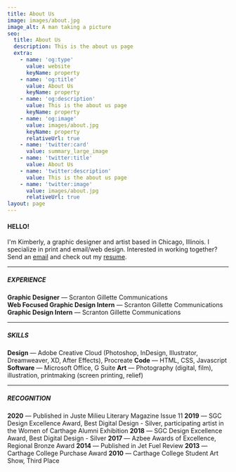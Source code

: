 ```yaml
---
title: About Us
image: images/about.jpg
image_alt: A man taking a picture
seo:
  title: About Us
  description: This is the about us page
  extra:
    - name: 'og:type'
      value: website
      keyName: property
    - name: 'og:title'
      value: About Us
      keyName: property
    - name: 'og:description'
      value: This is the about us page
      keyName: property
    - name: 'og:image'
      value: images/about.jpg
      keyName: property
      relativeUrl: true
    - name: 'twitter:card'
      value: summary_large_image
    - name: 'twitter:title'
      value: About Us
    - name: 'twitter:description'
      value: This is the about us page
    - name: 'twitter:image'
      value: images/about.jpg
      relativeUrl: true
layout: page
---
```

#### **HELLO!**

I'm Kimberly, a graphic designer and artist based in Chicago, Illinois. I specialize in print and email/web design. Interested in working together? Send an [email](mailto:kpellikan@gmail.com) and check out my [resume](https://drive.google.com/file/d/1VM-9NWubTgoRr6ZJbJ1Ppfha3JVO304v/view?usp=sharing).
<hr>

##### **EXPERIENCE**

**Graphic Designer** — Scranton Gillette Communications<br>
**Web Focused Graphic Design Intern** — Scranton Gillette Communications
**Graphic Design Intern** — Scranton Gillette Communications
<hr>

##### **SKILLS**

**Design** — Adobe Creative Cloud (Photoshop, InDesign, Illustrator, Dreamweaver, XD, After Effects), Procreate
**Code** — HTML, CSS, Javascript
**Software** — Microsoft Office, G Suite
**Art** — Photography (digital, film), illustration, printmaking (screen printing, relief)
<hr>

##### **RECOGNITION**

**2020** — Published in Juste Milieu Literary Magazine Issue 11
**2019** — SGC Design Excellence Award, Best Digital Design - Silver, participating artist in the Women of Carthage Alumni Exhibition
**2018** — SGC Design Excellence Award, Best Digital Design - Silver
**2017** — Azbee Awards of Excellence, Regional Bronze Award
**2014** — Published in Jet Fuel Review
**2013** — Carthage College Purchase Award
**2010** — Carthage College Student Art Show, Third Place
